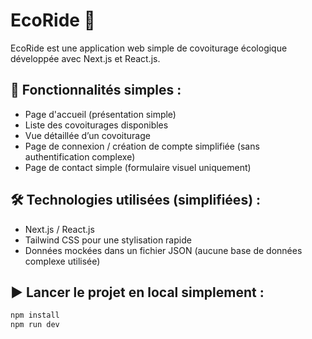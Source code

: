 # EcoRide 🌿

EcoRide est une application web simple de covoiturage écologique développée avec Next.js et React.js.

## 🚀 Fonctionnalités simples :

- Page d'accueil (présentation simple)
- Liste des covoiturages disponibles
- Vue détaillée d’un covoiturage
- Page de connexion / création de compte simplifiée (sans authentification complexe)
- Page de contact simple (formulaire visuel uniquement)

## 🛠 Technologies utilisées (simplifiées) :

- Next.js / React.js
- Tailwind CSS pour une stylisation rapide
- Données mockées dans un fichier JSON (aucune base de données complexe utilisée)

## ▶️ Lancer le projet en local simplement :

```bash
npm install
npm run dev
```
